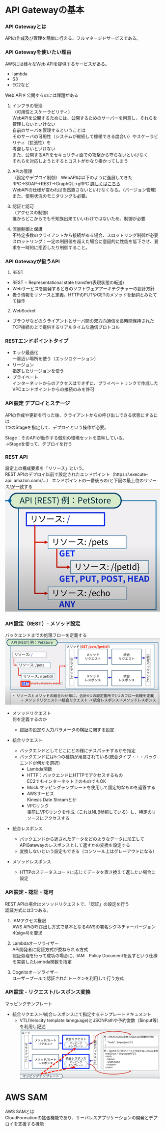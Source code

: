 
# API Gatewayの基本  

### API Gatewayとは  
APIの作成及び管理を簡単に行える、フルマネージドサービスである。  


### API Gatewayを使いたい理由  

AWSには様々なWeb APIを提供するサービスがある。
- lambda
- S3
- EC2など

 Web APIを公開するのには課題がある  

1. インフラの管理  
（可用性とスケーラビリティ）  
WebAPIを公開するためには、公開するためのサーバーを用意し、それらを管理しないといけない  
自前のサーバを管理するということは  
そのサーバの可用性（システムが継続して稼働できる度合い）やスケーラビリティ（拡張性）を  
考慮しないといけない  
また、公開するAPIをセキュリティ面での攻撃から守らないといけなく  
それらを対応しようとするとコストがかなり掛かってしまう  

2. APIの管理  
（設定やデプロイ制御）
WebAPIは以下のように進展してきた
RPC→SOAP→REST→GraphQL→gRPC [詳しくはこちら](./WebAPIの歴史.md)  
WebAPIの仕様が変われば当然直さないといけなくなる。（バージョン管理）  
また、使用状況のモニタリングも必要。  

3. 認証と認可  
（アクセスの制御）  
誰からどこからでも千知族出来ていいわけではないため、制御が必要  

4. 流量制御と保護  
不特定多数のクライアントから接続がある場合、スロットリング制御が必要  
スロットリング：一定の制限値を超えた場合に意図的に性能を低下させ、要求を一時的に拒否したり制御すること。  


### API Gatewayが扱うAPI  

1. REST  
  - REST = Representational state transfer(表現状態の転送)  
  - Webサービスを開発するときのソフトウェアアーキテクチャーの設計方針  
  - 扱う情報をリソースと定義。HTTPのPUTやGETのメソッドを動詞とみたてて操作  

2. WebSocket  
  - ブラウザなどのクライアントとサーバ間の双方向通信を長時間保持されたTCP接続の上で提供するリアルタイムな通信プロトコル  


### RESTエンドポイントタイプ  

- エッジ最適化  
  一番近い場所を使う（エッジロケーション）  
- リージョン  
  指定したリージョンを使う  
- プライベート  
  インターネットからのアクセスはできずに、プライベートリンクで作成したVPCエンドポイントからの接続のみを許可  


### API設定 デプロイとステージ  

APIの作成や更新を行った後、クライアントからの呼び出しできる状態にするには  
1つのStageを指定して、デプロイという操作が必要。  

Stage：そのAPIが動作する個別の環境セットを意味している。  
→Stageを使って、デプロイを行う  


### REST API  

設定上の構成要素を「リソース」という。  
REST APIのデプロイ以前で設定されたエンドポイント（https://<api-id>.execute-api.<region-id>.amazon.com/<stage-name>/...）
エンドポイントの一番後ろの/と下図の最上位のリソース/が一致する  
![](./img/1.png)


### API設定（REST）- メソッド設定  
バックエンドまでの処理フローを定義する  
![](./img/2.png)


- メソッドリクエスト  
  何を定義するのか  
  - 認証の設定や入力パラメータの検証に関する設定

- 統合リクエスト  
  - バックエンドとしてどこにどの様にデスパッチするかを指定  
  - バックエンドには5つの種類が用意されている(統合タイプ・・・バックエンドが何かを選択)  
    - Lambda関数  
    - HTTP：バックエンドにHTTPでアクセスするもの  
      EC2でもインターネット上のものでもOK  
    - Mock:マッピングテンプレートを使用して固定的なものを返答する  
    - AWSサービス  
      Kinesis Date Streamとか
    - VPCリンク  
      事前にVPCリンクを作成（これはNLB参照している）し、特定のリソースにアクセスする  

- 統合レスポンス  
  - バックエンドから返されたデータをどのようなデータに加工してAPIGatewayのレスポンスとして返すかの変換を設定する  
  - 変換しないという設定もできる（コンソール上はグレーアウトになる）  

- メソッドレスポンス  
  - HTTPのステータスコードに応じてデータを置き換えて返したい場合に設定  


### API設定 - 認証・認可  

REST APIの場合はメソッドリクエストで、「認証」の設定を行う  
認証方式には3つある。  

1. IAMアクセス権限  
  AWS APiの呼び出し方式で基本となるAWSの署名シグネチャーバージョン4(sigv4)を要求  

2. Lambdaオーソライザー  
  APi開発者に認証方式が委ねられる方式  
  認証処理を行って成功の場合に、IAM　Policy Documentを返すという仕様を実装したLambda関数を指定  
  
3. Cognitoオーソライザー  
  ユーザープールで認証されたトークンを利用して行う方式  


### API設定 - リクエスト/レスポンス変換  

マッピングテンプレート  
- 統合リクエスト/統合レスポンスにて指定するテンプレートドキュメント  
  - VTL(Velocity template lannguage)とJSONPathや予約変数（$input等）を利用し記述  
![](./img/3.png)


# AWS SAM  

AWS SAMとは  
CloudFormationの拡張機能であり、サーバレスアプリケーションの開発とデプロイを支援する機能  

